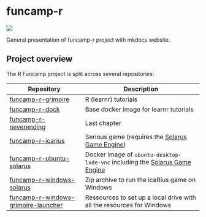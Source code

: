# funcamp-r

[![](https://github.com/InseeFrLab/funcamp-r/workflows/docs/badge.svg)](https://inseefrlab.github.io/funcamp-r)

General presentation of funcamp-r project with mkdocs website.

## Project overview

The R Funcamp project is split across several repositories:

| Repository | Description |
|---|-------|
| [funcamp-r-grimoire](https://github.com/InseeFrLab/funcamp-r-grimoire) | R (learnr) tutorials |
| [funcamp-r-dock](https://github.com/InseeFrLab/funcamp-r-dock) | Base docker image for learnr tutorials |
| [funcamp-r-neverending](https://github.com/InseeFrLab/funcamp-r-neverending) | Last chapter |
| [funcamp-r-icarius](https://github.com/InseeFrLab/funcamp-r-icarius) | Serious game (requires the [Solarus Game Engine](https://www.solarus-games.org/)) |
| [funcamp-r-ubuntu-solarus](https://github.com/InseeFrLab/funcamp-r-ubuntu-solarus) | Docker image of `ubuntu-desktop-lxde-vnc` including the [Solarus Game Engine](https://www.solarus-games.org/) |
| [funcamp-r-windows-solarus](https://github.com/InseeFrLab/funcamp-r-windows-solarus) | Zip archive to run the icaRius game on Windows |
| [funcamp-r-windows-grimoire-launcher](https://github.com/InseeFrLab/funcamp-r-windows-grimoire-launcher) | Ressources to set up a local drive with all the resources for Windows |
